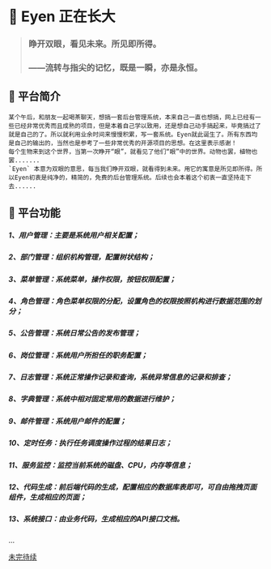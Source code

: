 # :seedling: **Eyen** 正在长大 

> ###  睁开双眼，看见未来。所见即所得。
>
> ### ——流转与指尖的记忆，既是一瞬，亦是永恒。

## :kiwi_fruit: 平台简介
    某个午后，和朋友一起喝茶聊天，想搞一套后台管理系统，本来自己一直也想搞，网上已经有一些已经非常优秀而且成熟的项目，但是本着自己学以致用，还是想自己动手搞起来，毕竟搞过了就是自己的了。所以就利用业余时间来慢慢积累，写一套系统。Eyen就此诞生了。所有东西均是自己的输出的，当然也是参考了一些非常优秀的开源项目的思想。在这里表示感谢！
    每个生物来到这个世界，当第一次睁开“眼”，就看见了他们“眼”中的世界。动物也罢，植物也罢.......
    `Eyen` 本意为双眼的意思，每当我们睁开双眼，就看得到未来。用它的寓意是所见即所得。所以Eyen初衷是纯净的，精简的，免费的后台管理系统。后续也会本着这个初衷一直坚持走下去......

## :green_apple: 平台功能

##### 1、用户管理：主要是系统用户相关配置；

##### 2、部门管理：组织机构管理，配置树状结构；

##### 3、菜单管理：系统菜单，操作权限，按钮权限配置；

##### 4、角色管理：角色菜单权限的分配，设置角色的权限按照机构进行数据范围的划分；

##### 5、公告管理：系统日常公告的发布管理；

##### 6、岗位管理：系统用户所担任的职务配置；

##### 7、日志管理：系统正常操作记录和查询，系统异常信息的记录和排查；

##### 8、字典管理：系统中相对固定常用的数据进行维护；

##### 9、邮件管理：系统用户邮件的配置；

##### 10、定时任务：执行任务调度操作过程的结果日志；

##### 11、服务监控：监控当前系统的磁盘、CPU，内存等信息；

##### 12、代码生成：前后端代码的生成，配置相应的数据库表即可，可自由拖拽页面组件，生成相应的页面；

##### 13、系统接口：由业务代码，生成相应的API接口文档。

...

[未完待续]()